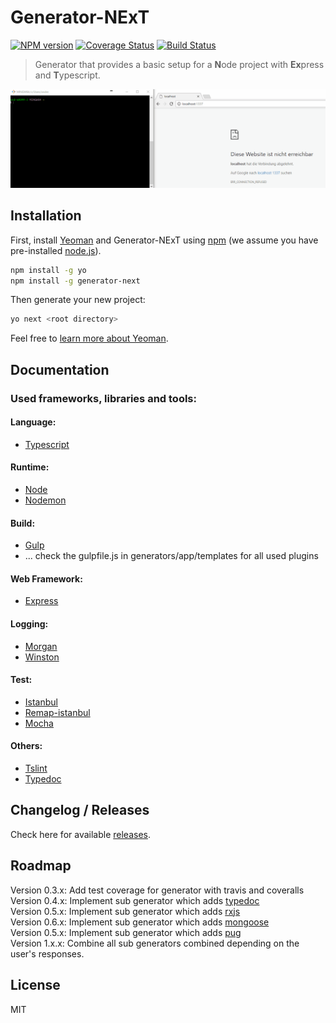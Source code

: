 # Generator-NExT 
[![NPM version][npm-image]][npm-url] [![Coverage Status][coveralls-image]][coveralls-url] [![Build Status][travis-image]][travis-url]
> Generator that provides a basic setup for a **N**ode project with **Ex**press and **T**ypescript.

![alt tag](assets/generator-next.gif)

## Installation

First, install [Yeoman](http://yeoman.io) and Generator-NExT using [npm](https://www.npmjs.com/) (we assume you have pre-installed [node.js](https://nodejs.org/)).

```bash
npm install -g yo
npm install -g generator-next
```

Then generate your new project:

```bash
yo next <root directory>
```

Feel free to [learn more about Yeoman](http://yeoman.io/).

## Documentation

### Used frameworks, libraries and tools:
 
#### Language:
 - [Typescript](https://github.com/Microsoft/TypeScript)
 
#### Runtime:
 - [Node](https://github.com/nodejs/node)
 - [Nodemon](https://github.com/remy/nodemon)

#### Build:
 - [Gulp](https://github.com/gulpjs/gulp)
 - ... check the gulpfile.js in generators/app/templates for all used plugins
 
#### Web Framework:
 - [Express](https://github.com/expressjs/express)

#### Logging:
 - [Morgan](https://github.com/expressjs/morgan)
 - [Winston](https://github.com/winstonjs/winston)

#### Test:
 - [Istanbul](https://github.com/gotwarlost/istanbul)
 - [Remap-istanbul](https://github.com/SitePen/remap-istanbul)
 - [Mocha](https://github.com/mochajs/mocha)
 
#### Others:
 - [Tslint](https://github.com/palantir/tslint)  
 - [Typedoc](https://github.com/TypeStrong/typedoc)  

## Changelog / Releases

Check here for available [releases](https://github.com/ommsolutions/generator-next/releases).

## Roadmap

 Version 0.3.x:   Add test coverage for generator with travis and coveralls  
 Version 0.4.x:   Implement sub generator which adds [typedoc](https://github.com/TypeStrong/typedoc)  
 Version 0.5.x:   Implement sub generator which adds [rxjs](https://github.com/Reactive-Extensions/RxJS)  
 Version 0.6.x:   Implement sub generator which adds [mongoose](https://github.com/Automattic/mongoose)  
 Version 0.5.x:   Implement sub generator which adds [pug](https://github.com/pugjs/pug)  
 Version 1.x.x:   Combine all sub generators combined depending on the user's responses.
 
## License

MIT

[npm-image]: https://badge.fury.io/js/generator-next.svg
[npm-url]: https://npmjs.org/package/generator-next
[coveralls-image]:https://coveralls.io/repos/github/ommsolutions/generator-next/badge.svg?branch=master
[coveralls-url]: https://coveralls.io/github/ommsolutions/generator-next?branch=master
[travis-image]:https://travis-ci.org/ommsolutions/generator-next.svg?branch=master
[travis-url]:https://travis-ci.org/ommsolutions/generator-next?branch=master

